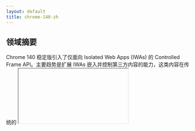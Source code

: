 ```yaml
---
layout: default
title: chrome-140-zh
---
```


## 领域摘要

Chrome 140 稳定版引入了仅面向 Isolated Web Apps (IWAs) 的 Controlled Frame API。主要趋势是扩展 IWAs 嵌入并控制第三方内容的能力，这类内容在传统的 <iframe> 嵌入中会被阻止。此更改对于需要在保持应用级隔离模型的同时集成外部内容的已安装网页应用开发者具有重要意义。它推动了平台发展，为 IWAs 提供了一个官方认可的、更丰富的嵌入场景表面，同时通过 IWA 模型实现集中控制与审查。

## 详细更新

上面的简短摘要概述了本次发布中的具体更改。下面列出 Chrome 140 中为 Isolated Web Apps 添加的单一功能。

### Controlled Frame API (available only to IWAs)（仅适用于 IWAs）

#### 新增内容
添加了一个仅面向 Isolated Web Apps 的 Controlled Frame API。它允许嵌入所有内容，包括无法在标准 <iframe> 中嵌入的第三方内容，并提供对嵌入内容表面的编程式控制。

#### 技术细节
- 该 API 作用域限定于 IWAs（面向隔离应用的安装与打包模型），不适用于常规网页。
- 规范与实现工作通过下列规范和 Chromium 问题跟踪进行记录；请参阅这些链接以获取精确的 API 形态和安全模型。
- 相关链接：
  - 规范: https://wicg.github.io/controlled-frame
  - 跟踪: https://issues.chromium.org/issues/40191772
  - 解释说明: https://github.com/WICG/isolated-web-apps/blob/main/README.md
  - ChromeStatus: https://chromestatus.com/feature/5199572022853632

#### 适用场景
- 在传统嵌入被 `frame-ancestors` 或其他限制阻止时，在 IWA 内嵌入第三方 UI 或内容。
- 构建混合已安装应用，将本地受信任的应用逻辑与远程内容结合，同时保持应用界面在开发者控制之下。
- 在 IWA 打包模型中，开发者需要对嵌入内容的运行时生命周期和集成点进行更细粒度控制的场景。

#### 参考资料
- [GitHub](https://github.com/WICG/isolated-web-apps/blob/main/README.md)
- [Tracking bug](https://issues.chromium.org/issues/40191772)
- [ChromeStatus.com entry](https://chromestatus.com/feature/5199572022853632)
- [Spec](https://wicg.github.io/controlled-frame)

已保存至: digest_markdown/webplatform/Isolated Web Apps/chrome-140-stable-en.md
